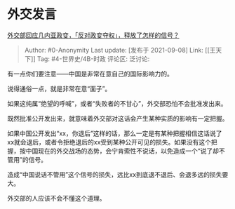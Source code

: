 # 外交发言
[外交部回应几内亚政变，「反对政变夺权」，释放了怎样的信号？](https://www.zhihu.com/question/485088308/answer/2108737628)

> Author: #0-Anonymity
> Last update: [发布于 2021-09-08]
> Link: [[王天下]]
> Tag: #4-世界史/4B-时政
> 评论区:
> 泛讨论:

有一点你们要注意——中国是非常在意自己的国际影响力的。

说得通俗一点，就是非常在意“面子”。

如果这纯属“绝望的呼喊”，或者“失败者的不甘心”，外交部恐怕不会批准发出来。

既然批准公开发出来，就意味着外交部对这话会产生某种实质的影响有一定把握。

如果中国公开发出“xx，你退后”这样的话，那么一定是有某种把握相信这话说了xx就会退后，或者令拒绝退后的xx受到某种公开可见的损失。如果没有这个把握，按中国现在的外交战场的态势，会宁肯索性不说话，以免造成一个“说了却不管用”的信号。

造成“中国说话不管用”这个信号的损失，远比xx到底退不退后、会退多远的损失要大。

外交部的人应该不会不懂这个道理。
